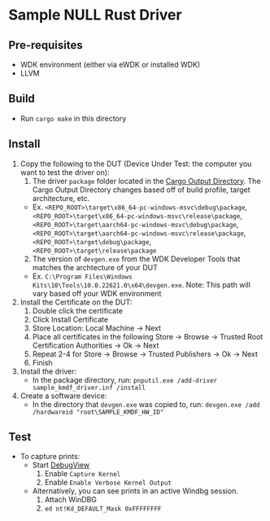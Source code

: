 # Sample NULL Rust Driver

## Pre-requisites

* WDK environment (either via eWDK or installed WDK)
* LLVM

## Build

* Run `cargo make` in this directory

## Install

1. Copy the following to the DUT (Device Under Test: the computer you want to test the driver on):
   1. The driver `package` folder located in the [Cargo Output Directory](https://doc.rust-lang.org/cargo/guide/build-cache.html). The Cargo Output Directory changes based off of build profile, target architecture, etc.
     * Ex. `<REPO_ROOT>\target\x86_64-pc-windows-msvc\debug\package`, `<REPO_ROOT>\target\x86_64-pc-windows-msvc\release\package`, `<REPO_ROOT>\target\aarch64-pc-windows-msvc\debug\package`, `<REPO_ROOT>\target\aarch64-pc-windows-msvc\release\package`,
     `<REPO_ROOT>\target\debug\package`,
     `<REPO_ROOT>\target\release\package`
   2. The version of `devgen.exe` from the WDK Developer Tools that matches the archtecture of your DUT
     * Ex. `C:\Program Files\Windows Kits\10\Tools\10.0.22621.0\x64\devgen.exe`. Note: This path will vary based off your WDK environment
2. Install the Certificate on the DUT:
   1. Double click the certificate
   2. Click Install Certificate
   3. Store Location: Local Machine -> Next
   4. Place all certificates in the following Store -> Browse -> Trusted Root Certification Authorities -> Ok -> Next
   5. Repeat 2-4 for Store -> Browse -> Trusted Publishers -> Ok -> Next
   6. Finish
3. Install the driver:
   * In the package directory, run: `pnputil.exe /add-driver sample_kmdf_driver.inf /install`
4. Create a software device:
   * In the directory that `devgen.exe` was copied to, run: `devgen.exe /add /hardwareid "root\SAMPLE_KMDF_HW_ID"`

## Test

* To capture prints:
  * Start [DebugView](https://learn.microsoft.com/en-us/sysinternals/downloads/debugview)
    1. Enable `Capture Kernel`
    2. Enable `Enable Verbose Kernel Output`
  * Alternatively, you can see prints in an active Windbg session.
    1. Attach WinDBG
    2. `ed nt!Kd_DEFAULT_Mask 0xFFFFFFFF`
